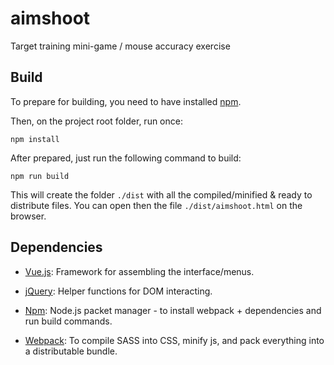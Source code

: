 # aimshoot
Target training mini-game / mouse accuracy exercise

## Build
To prepare for building, you need to have installed [npm](https://www.npmjs.com/).

Then, on the project root folder, run once:
```
npm install
```

After prepared, just run the following command to build:
```
npm run build
```
This will create the folder ```./dist``` with all the compiled/minified & ready to distribute files. You can open then the file ```./dist/aimshoot.html``` on the browser.

## Dependencies
* [Vue.js](https://vuejs.org): Framework for assembling the interface/menus.
* [jQuery](https://jquery.com/): Helper functions for DOM interacting.

* [Npm](https://www.npmjs.com/): Node.js packet manager - to install webpack + dependencies and run build commands.
* [Webpack](https://webpack.js.org/): To compile SASS into CSS, minify js, and pack everything into a distributable bundle.
